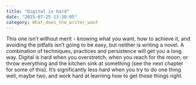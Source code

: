 ```yaml
---
title: "Digital is hard"
date: "2015-07-25 13:30:05"
category: What_does_the_writer_want
---
```


This one isn’t without merit - knowing what you want, how to achieve it,
and avoiding the pitfalls isn’t going to be easy, but neither is writing
a novel. A combination of techniques, practices and persistence will get
you a long way. Digital is hard when you overstretch, when you reach for
the moon, or throw everything and the kitchen sink at something (see the
next chapter for some of this). It’s significantly less hard when you
try to do one thing well, maybe two, and work hard at learning how to
get those things right.
